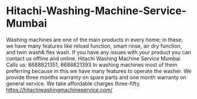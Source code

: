 # Hitachi-Washing-Machine-Service-Mumbai
 Washing machines are one of the main products in every home; in these, we have many features like reload function, smart rinse, air dry function, and twin wash&amp; flex wash. If you have any issues with your product you can contact us offline and online. Hitachi Washing Machine Service Mumbai Calls us: 8688821351, 8688821393 In washing machines most of them preferring because in this we have many features to operate the washer. We provide three months warranty on spare parts and one month warranty on general service. We take affordable charges three-fifty. https://hitachiwashingmachineservice.com/  
